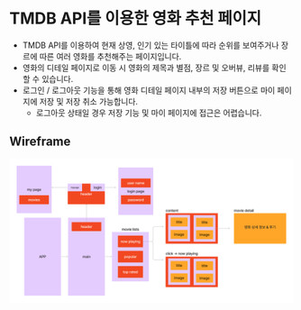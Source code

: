 # TMDB API를 이용한 영화 추천 페이지

- TMDB API를 이용하여 현재 상영, 인기 있는 타이틀에 따라 순위를 보여주거나 장르에 따른 여러 영화를 추천해주는 페이지입니다.
- 영화의 디테일 페이지로 이동 시 영화의 제목과 별점, 장르 및 오버뷰, 리뷰를 확인할 수 있습니다.
- 로그인 / 로그아웃 기능을 통해 영화 디테일 페이지 내부의 저장 버튼으로 마이 페이지에 저장 및 저장 취소 가능합니다.
  - 로그아웃 상태일 경우 저장 기능 및 마이 페이지에 접근은 어렵습니다.

## Wireframe

![wireframe](./public/movie_frame.png)
